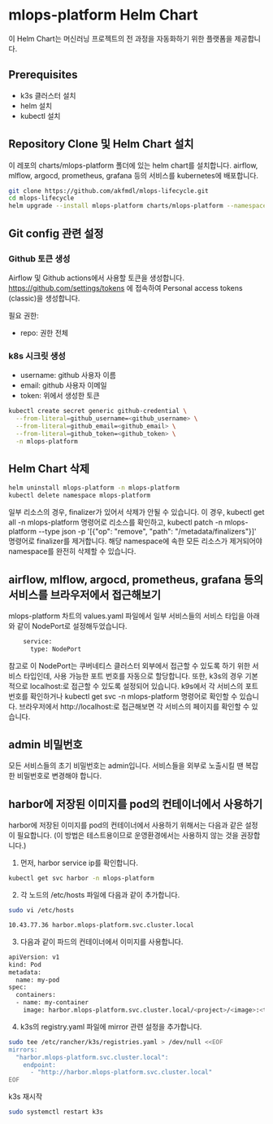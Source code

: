 # mlops-platform Helm Chart
이 Helm Chart는 머신러닝 프로젝트의 전 과정을 자동화하기 위한 플랫폼을 제공합니다.

## Prerequisites
- k3s 클러스터 설치
- helm 설치
- kubectl 설치

## Repository Clone 및 Helm Chart 설치
이 레포의 charts/mlops-platform 폴더에 있는 helm chart를 설치합니다.
airflow, mlflow, argocd, prometheus, grafana 등의 서비스를 kubernetes에 배포합니다.

```bash
git clone https://github.com/akfmdl/mlops-lifecycle.git
cd mlops-lifecycle
helm upgrade --install mlops-platform charts/mlops-platform --namespace mlops-platform --create-namespace
```

## Git config 관련 설정

### Github 토큰 생성
Airflow 및 Github actions에서 사용할 토큰을 생성합니다.
https://github.com/settings/tokens 에 접속하여 Personal access tokens (classic)을 생성합니다.

필요 권한:
- repo: 권한 전체

### k8s 시크릿 생성
- username: github 사용자 이름
- email: github 사용자 이메일
- token: 위에서 생성한 토큰

```bash
kubectl create secret generic github-credential \
  --from-literal=github_username=<github_username> \
  --from-literal=github_email=<github_email> \
  --from-literal=github_token=<github_token> \
  -n mlops-platform
```

## Helm Chart 삭제
```bash
helm uninstall mlops-platform -n mlops-platform
kubectl delete namespace mlops-platform
```

일부 리소스의 경우, finalizer가 있어서 삭제가 안될 수 있습니다.
이 경우, kubectl get all -n mlops-platform 명령어로 리소스를 확인하고, kubectl patch <resource> <resource-name> -n mlops-platform --type json -p '[{"op": "remove", "path": "/metadata/finalizers"}]' 명령어로 finalizer를 제거합니다.
해당 namespace에 속한 모든 리소스가 제거되어야 namespace를 완전히 삭제할 수 있습니다.

## airflow, mlflow, argocd, prometheus, grafana 등의 서비스를 브라우저에서 접근해보기
mlops-platform 차트의 values.yaml 파일에서 일부 서비스들의 서비스 타입을 아래와 같이 NodePort로 설정해두었습니다.

```bash
    service:
      type: NodePort
```
참고로 이 NodePort는 쿠버네티스 클러스터 외부에서 접근할 수 있도록 하기 위한 서비스 타입인데, 사용 가능한 포트 번호를 자동으로 할당합니다.
또한, k3s의 경우 기본적으로 localhost:<NodePort>로 접근할 수 있도록 설정되어 있습니다.
k9s에서 각 서비스의 포트 번호를 확인하거나 kubectl get svc -n mlops-platform 명령어로 확인할 수 있습니다.
브라우저에서 http://localhost:<NodePort>로 접근해보면 각 서비스의 페이지를 확인할 수 있습니다.

## admin 비밀번호
모든 서비스들의 초기 비밀번호는 admin입니다. 서비스들을 외부로 노출시킬 땐 복잡한 비밀번호로 변경해야 합니다.

## harbor에 저장된 이미지를 pod의 컨테이너에서 사용하기
harbor에 저장된 이미지를 pod의 컨테이너에서 사용하기 위해서는 다음과 같은 설정이 필요합니다. (이 방법은 테스트용이므로 운영환경에서는 사용하지 않는 것을 권장합니다.)

1. 먼저, harbor service ip를 확인합니다.
```bash
kubectl get svc harbor -n mlops-platform
```

2. 각 노드의 /etc/hosts 파일에 다음과 같이 추가합니다.
```bash
sudo vi /etc/hosts
```
```bash
10.43.77.36 harbor.mlops-platform.svc.cluster.local
```

3. 다음과 같이 파드의 컨테이너에서 이미지를 사용합니다.
```bash
apiVersion: v1
kind: Pod
metadata:
  name: my-pod
spec:
  containers:
  - name: my-container
    image: harbor.mlops-platform.svc.cluster.local/<project>/<image>:<tag>
```

4. k3s의 registry.yaml 파일에 mirror 관련 설정을 추가합니다.

```bash
sudo tee /etc/rancher/k3s/registries.yaml > /dev/null <<EOF
mirrors:
  "harbor.mlops-platform.svc.cluster.local":
    endpoint:
      - "http://harbor.mlops-platform.svc.cluster.local"
EOF
```

k3s 재시작
```bash
sudo systemctl restart k3s
```
